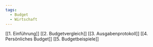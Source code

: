 ```yaml
---
tags:
  - Budget
  - Wirtschaft
---
```

[[1. Einführung]]
[[2. Budgetvergleich]]
[[3. Ausgabenprotokoll]]
[[4. Persönliches Budget]]
[[5. Budgetbeispiele]]
